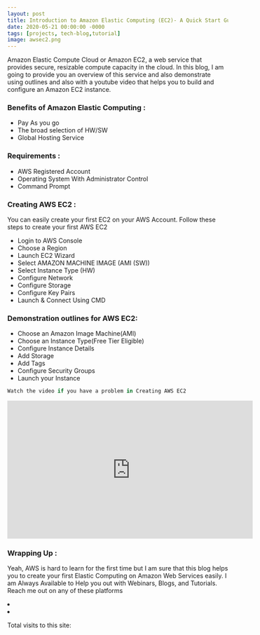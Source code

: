 ```yaml
---
layout: post
title: Introduction to Amazon Elastic Computing (EC2)- A Quick Start Guide
date: 2020-05-21 00:00:00 -0000
tags: [projects, tech-blog,tutorial]
image: awsec2.png
---
```


Amazon Elastic Compute Cloud or Amazon EC2, a web service that provides secure, resizable compute capacity in the cloud. In this blog, I am going to provide you an overview of this service and also demonstrate using outlines and also with a youtube video that helps you to build and configure an Amazon EC2 instance.


### Benefits of Amazon Elastic Computing :

* Pay As you go
* The broad selection of HW/SW
* Global Hosting Service


### Requirements :

* AWS Registered Account
* Operating System With Administrator Control
* Command Prompt  

### Creating AWS EC2 :

You can easily create your first EC2 on your AWS Account. Follow these steps to create your first AWS EC2

* Login to AWS Console
* Choose a Region
* Launch EC2 Wizard
* Select AMAZON MACHINE IMAGE (AMI (SW))
* Select Instance Type (HW)
* Configure Network
* Configure Storage
* Configure Key Pairs
* Launch & Connect Using CMD



### Demonstration outlines for AWS EC2:

* Choose an Amazon Image Machine(AMI)
* Choose an Instance Type(Free Tier Eligible)
* Configure Instance Details
* Add Storage
* Add Tags
* Configure Security Groups
* Launch your Instance

``` python
Watch the video if you have a problem in Creating AWS EC2
```

<iframe width="560" height="315" src="https://www.youtube.com/embed/kW0zfWPsPWs" frameborder="0" allow="accelerometer; autoplay; encrypted-media; gyroscope; picture-in-picture" allowfullscreen></iframe>

### Wrapping Up :

Yeah, AWS is hard to learn for the first time but I am sure that this blog helps you to create your first Elastic Computing on Amazon Web Services easily. I am Always Available to Help you out with Webinars, Blogs, and Tutorials. Reach me out on any of these platforms


 <li class="linkedin" data-balloon="LinkedIn" data-balloon-pos="left"><a href="https://in.linkedin.com/in/{{site.linkedin}}" target="_blank"><i class="fab fa-linkedin"></i></a></li>
  

    
 

<li class="github" data-balloon="GitHub" data-balloon-pos="right"><a href="http://github.com/{{site.github}}" target="_blank"><i
            class="fab fa-github"></i></a></li>
 
<script async src="//busuanzi.ibruce.info/busuanzi/2.3/busuanzi.pure.mini.js"></script>
<span id="busuanzi_container_site_pv">Total visits to this site: <span id="busuanzi_value_site_pv"></span></span>